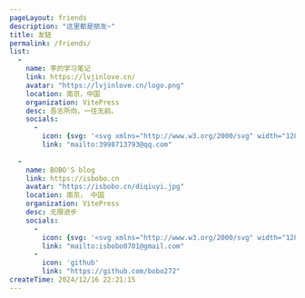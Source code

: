 ```yaml
---
pageLayout: friends
description: "这里都是朋友~"
title: 友链
permalink: /friends/
list:
  - 
    name: 李的学习笔记
    link: https://lvjinlove.cn/
    avatar: "https://lvjinlove.cn/logo.png"
    location: 南京，中国
    organization: VitePress
    desc: 吾志所向，一往无前。
    socials:
      - 
        icon: {svg: '<svg xmlns="http://www.w3.org/2000/svg" width="128" height="128" viewBox="0 0 24 24"><path fill="currentColor" d="M4 20q-.825 0-1.412-.587T2 18V6q0-.825.588-1.412T4 4h16q.825 0 1.413.588T22 6v12q0 .825-.587 1.413T20 20zm8-7l8-5V6l-8 5l-8-5v2z"/></svg>',}
        link: "mailto:3998713793@qq.com"
  
  - 
    name: BOBO'S blog
    link: https://isbobo.cn
    avatar: "https://isbobo.cn/diqiuyi.jpg"
    location: 南京， 中国
    organization: VitePress
    desc: 无限进步
    socials:
      - 
        icon: {svg: '<svg xmlns="http://www.w3.org/2000/svg" width="128" height="128" viewBox="0 0 24 24"><path fill="currentColor" d="M4 20q-.825 0-1.412-.587T2 18V6q0-.825.588-1.412T4 4h16q.825 0 1.413.588T22 6v12q0 .825-.587 1.413T20 20zm8-7l8-5V6l-8 5l-8-5v2z"/></svg>',}
        link: "mailto:isbobo0701@gmail.com"
      -  
        icon: 'github'
        link: "https://github.com/bobo272"
createTime: 2024/12/16 22:21:15
---
```

